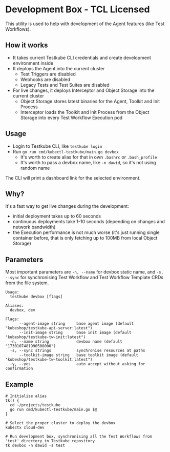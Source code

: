 # Development Box - TCL Licensed

This utility is used to help with development of the Agent features (like Test Workflows). 

## How it works

* It takes current Testkube CLI credentials and create development environment inside
* It deploys the Agent into the current cluster
  * Test Triggers are disabled
  * Webhooks are disabled
  * Legacy Tests and Test Suites are disabled
* For live changes, it deploys Interceptor and Object Storage into the current cluster
  * Object Storage stores latest binaries for the Agent, Toolkit and Init Process
  * Interceptor loads the Toolkit and Init Process from the Object Storage into every Test Workflow Execution pod

## Usage

* Login to Testkube CLI, like `testkube login`
* Run `go run cmd/kubectl-testkube/main.go devbox`
  * It's worth to create alias for that in own `.bashrc` or `.bash_profile`
  * It's worth to pass a devbox name, like `-n dawid`, so it's not using random name

The CLI will print a dashboard link for the selected environment.

## Why?

It's a fast way to get live changes during the development:
* initial deployment takes up to 60 seconds
* continuous deployments take 1-10 seconds (depending on changes and network bandwidth)
* the Execution performance is not much worse (it's just running single container before, that is only fetching up to 100MB from local Object Storage)

## Parameters

Most important parameters are `-n, --name` for devbox static name,
and `-s, --sync` for synchronising Test Workflow and Test Workflow Template CRDs from the file system.

```shell
Usage:
  testkube devbox [flags]

Aliases:
  devbox, dev

Flags:
      --agent-image string     base agent image (default "kubeshop/testkube-api-server:latest")
      --init-image string      base init image (default "kubeshop/testkube-tw-init:latest")
  -n, --name string            devbox name (default "1730107481990508000")
  -s, --sync strings           synchronise resources at paths
      --toolkit-image string   base toolkit image (default "kubeshop/testkube-tw-toolkit:latest")
  -y, --yes                    auto accept without asking for confirmation
```

## Example

```shell
# Initialize alias
tk() {
  cd ~/projects/testkube
  go run cmd/kubectl-testkube/main.go $@
}

# Select the proper cluster to deploy the devbox
kubectx cloud-dev

# Run development box, synchronising all the Test Workflows from 'test' directory in Testkube repository
tk devbox -n dawid -s test
```
